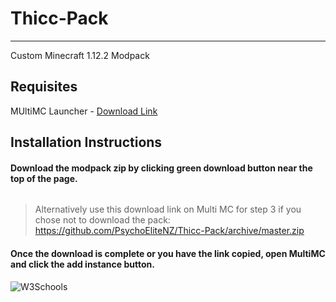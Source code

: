 # Thicc-Pack #

- - - - 

Custom Minecraft 1.12.2 Modpack
## Requisites
MUltiMC Launcher - [Download Link](https://multimc.org/#Download)

## Installation Instructions
#### Download the modpack zip by clicking green download button near the top of the page.
<p><a href="https://github.com/PsychoEliteNZ/Thicc-Pack/archive/master.zip"><img border="0" alt="" src="https://i.imgur.com/OWChfrV.png"></a></p>

> Alternatively use this download link on Multi MC for step 3 if you chose not to download the pack: https://github.com/PsychoEliteNZ/Thicc-Pack/archive/master.zip

#### Once the download is complete or you have the link copied, open MultiMC and click the add instance button.
<p><img border="0" alt="W3Schools" src="https://i.imgur.com/BSbmFue.png"></p>
